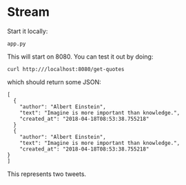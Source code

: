 # Stream

Start it locally:

```
app.py
```

This will start on 8080. You can test it out by doing:

`curl http:///localhost:8080/get-quotes`

which should return some JSON:

```
[
  {
    "author": "Albert Einstein",
    "text": "Imagine is more important than knowledge.",
    "created_at": "2018-04-18T08:53:38.755218"
  }
  {
    "author": "Albert Einstein",
    "text": "Imagine is more important than knowledge.",
    "created_at": "2018-04-18T08:53:38.755218"
}
]
```

This represents two tweets.